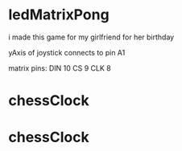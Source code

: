 # ledMatrixPong

i made this game for my girlfriend for her birthday

yAxis of joystick connects to pin A1

matrix pins:
    DIN 10
    CS 9
    CLK 8
# chessClock
# chessClock
